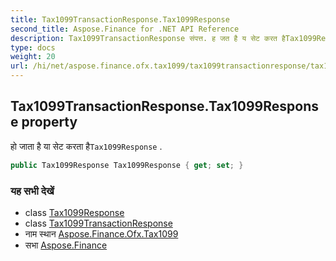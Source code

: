 ```yaml
---
title: Tax1099TransactionResponse.Tax1099Response
second_title: Aspose.Finance for .NET API Reference
description: Tax1099TransactionResponse संपत्त. ह जत है य सेट करत हैTax1099Response .
type: docs
weight: 20
url: /hi/net/aspose.finance.ofx.tax1099/tax1099transactionresponse/tax1099response/
---
```

## Tax1099TransactionResponse.Tax1099Response property

हो जाता है या सेट करता है`Tax1099Response` .

```csharp
public Tax1099Response Tax1099Response { get; set; }
```

### यह सभी देखें

* class [Tax1099Response](../../tax1099response/)
* class [Tax1099TransactionResponse](../)
* नाम स्थान [Aspose.Finance.Ofx.Tax1099](../../tax1099transactionresponse/)
* सभा [Aspose.Finance](../../../)



